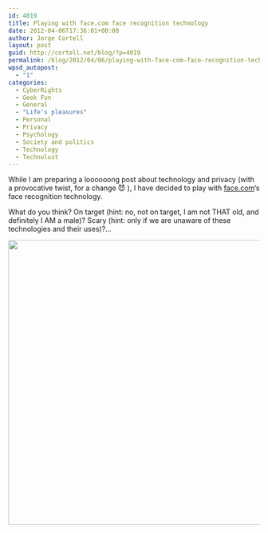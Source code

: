 ```yaml
---
id: 4019
title: Playing with face.com face recognition technology
date: 2012-04-06T17:36:01+00:00
author: Jorge Cortell
layout: post
guid: http://cortell.net/blog/?p=4019
permalink: /blog/2012/04/06/playing-with-face-com-face-recognition-technology/
wpsd_autopost:
  - "1"
categories:
  - CyberRights
  - Geek Fun
  - General
  - "Life's pleasures"
  - Personal
  - Privacy
  - Psychology
  - Society and politics
  - Technology
  - Technolust
---
```

While I am preparing a loooooong post about technology and privacy (with a provocative twist, for a change 😈 ), I have decided to play with <a title="http://face.com/" href="http://face.com/" target="_blank">face.com</a>‘s face recognition technology.

What do you think? On target (hint: no, not on target, I am not THAT old, and definitely I AM a male)? Scary (hint: only if we are unaware of these technologies and their uses)?...

<img class="aligncenter" title="face recognition" src="https://farm8.staticflickr.com/7178/7051776139_2a505b6d64_z.jpg" alt="" width="640" height="570" /> 